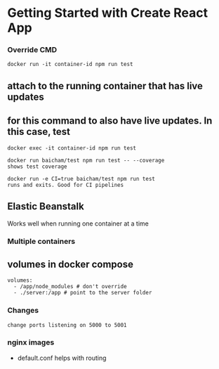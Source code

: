 # Getting Started with Create React App

### Override CMD
```
docker run -it container-id npm run test
```
## attach to the running container that has live updates
## for this command to also have live updates. In this case, test
```
docker exec -it container-id npm run test
```

    docker run baicham/test npm run test -- --coverage
    shows test coverage

    docker run -e CI=true baicham/test npm run test
    runs and exits. Good for CI pipelines

## Elastic Beanstalk
Works well when running one container at a time


### Multiple containers 

## volumes in docker compose
    volumes:
      - /app/node_modules # don't override
      - ./server:/app # point to the server folder

### Changes
    change ports listening on 5000 to 5001
    
### nginx images
- default.conf helps with routing